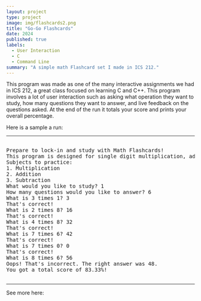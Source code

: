 ```yaml
---
layout: project
type: project
image: img/flashcards2.png
title: "Go-Go Flashcards"
date: 2024
published: true
labels:
  - User Interaction
  - C
  - Command Line
summary: "A simple math Flashcard set I made in ICS 212."
---
```


This program was made as one of the many interactive assignments we had in ICS 212, a great class focused on learning C and C++. This program involves a lot of user interaction such as asking what operation they want to study, how many questions they want to answer, and live feedback on the questions asked. At the end of the run it totals your score and prints your overall percentage.

Here is a sample a run:

<hr>

<pre>
 
Prepare to lock-in and study with Math Flashcards!
This program is designed for single digit multiplication, addition, and subtraction.
Subjects to practice:
1. Multiplication
2. Addition
3. Subtraction
What would you like to study? 1
How many questions would you like to answer? 6
What is 3 times 1? 3
That's correct!
What is 2 times 8? 16
That's correct!
What is 4 times 8? 32
That's correct!
What is 7 times 6? 42
That's correct!
What is 7 times 0? 0
That's correct!
What is 8 times 6? 56
Oops! That's incorrect. The right answer was 48.
You got a total score of 83.33%!

</pre>

<hr>

See more here: <a href="https://github.com/kailibenavente/go-go-flashcards"> 
